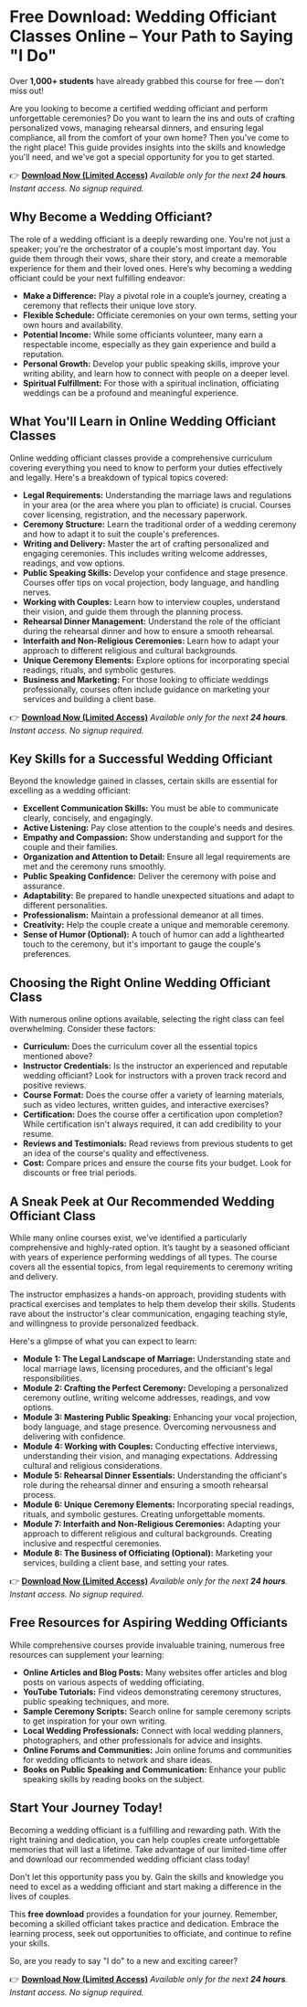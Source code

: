 # Free Download: Wedding Officiant Classes Online – Your Path to Saying "I Do"

Over **1,000+ students** have already grabbed this course for free — don’t miss out!

Are you looking to become a certified wedding officiant and perform unforgettable ceremonies? Do you want to learn the ins and outs of crafting personalized vows, managing rehearsal dinners, and ensuring legal compliance, all from the comfort of your own home? Then you've come to the right place! This guide provides insights into the skills and knowledge you'll need, and we've got a special opportunity for you to get started.

👉 [**Download Now (Limited Access)**](https://udemywork.com/wedding-officiant-classes-online)
_Available only for the next **24 hours**. Instant access. No signup required._

## Why Become a Wedding Officiant?

The role of a wedding officiant is a deeply rewarding one. You're not just a speaker; you're the orchestrator of a couple's most important day. You guide them through their vows, share their story, and create a memorable experience for them and their loved ones. Here’s why becoming a wedding officiant could be your next fulfilling endeavor:

*   **Make a Difference:** Play a pivotal role in a couple’s journey, creating a ceremony that reflects their unique love story.
*   **Flexible Schedule:** Officiate ceremonies on your own terms, setting your own hours and availability.
*   **Potential Income:** While some officiants volunteer, many earn a respectable income, especially as they gain experience and build a reputation.
*   **Personal Growth:** Develop your public speaking skills, improve your writing ability, and learn how to connect with people on a deeper level.
*   **Spiritual Fulfillment:** For those with a spiritual inclination, officiating weddings can be a profound and meaningful experience.

## What You'll Learn in Online Wedding Officiant Classes

Online wedding officiant classes provide a comprehensive curriculum covering everything you need to know to perform your duties effectively and legally. Here's a breakdown of typical topics covered:

*   **Legal Requirements:** Understanding the marriage laws and regulations in your area (or the area where you plan to officiate) is crucial. Courses cover licensing, registration, and the necessary paperwork.
*   **Ceremony Structure:** Learn the traditional order of a wedding ceremony and how to adapt it to suit the couple's preferences.
*   **Writing and Delivery:** Master the art of crafting personalized and engaging ceremonies. This includes writing welcome addresses, readings, and vow options.
*   **Public Speaking Skills:** Develop your confidence and stage presence. Courses offer tips on vocal projection, body language, and handling nerves.
*   **Working with Couples:** Learn how to interview couples, understand their vision, and guide them through the planning process.
*   **Rehearsal Dinner Management:** Understand the role of the officiant during the rehearsal dinner and how to ensure a smooth rehearsal.
*   **Interfaith and Non-Religious Ceremonies:** Learn how to adapt your approach to different religious and cultural backgrounds.
*   **Unique Ceremony Elements:** Explore options for incorporating special readings, rituals, and symbolic gestures.
*   **Business and Marketing:** For those looking to officiate weddings professionally, courses often include guidance on marketing your services and building a client base.

👉 [**Download Now (Limited Access)**](https://udemywork.com/wedding-officiant-classes-online)
_Available only for the next **24 hours**. Instant access. No signup required._

## Key Skills for a Successful Wedding Officiant

Beyond the knowledge gained in classes, certain skills are essential for excelling as a wedding officiant:

*   **Excellent Communication Skills:** You must be able to communicate clearly, concisely, and engagingly.
*   **Active Listening:** Pay close attention to the couple's needs and desires.
*   **Empathy and Compassion:** Show understanding and support for the couple and their families.
*   **Organization and Attention to Detail:** Ensure all legal requirements are met and the ceremony runs smoothly.
*   **Public Speaking Confidence:** Deliver the ceremony with poise and assurance.
*   **Adaptability:** Be prepared to handle unexpected situations and adapt to different personalities.
*   **Professionalism:** Maintain a professional demeanor at all times.
*   **Creativity:** Help the couple create a unique and memorable ceremony.
*   **Sense of Humor (Optional):** A touch of humor can add a lighthearted touch to the ceremony, but it's important to gauge the couple's preferences.

## Choosing the Right Online Wedding Officiant Class

With numerous online options available, selecting the right class can feel overwhelming. Consider these factors:

*   **Curriculum:** Does the curriculum cover all the essential topics mentioned above?
*   **Instructor Credentials:** Is the instructor an experienced and reputable wedding officiant? Look for instructors with a proven track record and positive reviews.
*   **Course Format:** Does the course offer a variety of learning materials, such as video lectures, written guides, and interactive exercises?
*   **Certification:** Does the course offer a certification upon completion? While certification isn't always required, it can add credibility to your resume.
*   **Reviews and Testimonials:** Read reviews from previous students to get an idea of the course's quality and effectiveness.
*   **Cost:** Compare prices and ensure the course fits your budget. Look for discounts or free trial periods.

## A Sneak Peek at Our Recommended Wedding Officiant Class

While many online courses exist, we've identified a particularly comprehensive and highly-rated option. It’s taught by a seasoned officiant with years of experience performing weddings of all types. The course covers all the essential topics, from legal requirements to ceremony writing and delivery.

The instructor emphasizes a hands-on approach, providing students with practical exercises and templates to help them develop their skills. Students rave about the instructor's clear communication, engaging teaching style, and willingness to provide personalized feedback.

Here's a glimpse of what you can expect to learn:

*   **Module 1: The Legal Landscape of Marriage:** Understanding state and local marriage laws, licensing procedures, and the officiant's legal responsibilities.
*   **Module 2: Crafting the Perfect Ceremony:** Developing a personalized ceremony outline, writing welcome addresses, readings, and vow options.
*   **Module 3: Mastering Public Speaking:** Enhancing your vocal projection, body language, and stage presence. Overcoming nervousness and delivering with confidence.
*   **Module 4: Working with Couples:** Conducting effective interviews, understanding their vision, and managing expectations. Addressing cultural and religious considerations.
*   **Module 5: Rehearsal Dinner Essentials:** Understanding the officiant's role during the rehearsal dinner and ensuring a smooth rehearsal process.
*   **Module 6: Unique Ceremony Elements:** Incorporating special readings, rituals, and symbolic gestures. Creating unforgettable moments.
*   **Module 7: Interfaith and Non-Religious Ceremonies:** Adapting your approach to different religious and cultural backgrounds. Creating inclusive and respectful ceremonies.
*   **Module 8: The Business of Officiating (Optional):** Marketing your services, building a client base, and setting your rates.

👉 [**Download Now (Limited Access)**](https://udemywork.com/wedding-officiant-classes-online)
_Available only for the next **24 hours**. Instant access. No signup required._

## Free Resources for Aspiring Wedding Officiants

While comprehensive courses provide invaluable training, numerous free resources can supplement your learning:

*   **Online Articles and Blog Posts:** Many websites offer articles and blog posts on various aspects of wedding officiating.
*   **YouTube Tutorials:** Find videos demonstrating ceremony structures, public speaking techniques, and more.
*   **Sample Ceremony Scripts:** Search online for sample ceremony scripts to get inspiration for your own writing.
*   **Local Wedding Professionals:** Connect with local wedding planners, photographers, and other professionals for advice and insights.
*   **Online Forums and Communities:** Join online forums and communities for wedding officiants to network and share ideas.
*   **Books on Public Speaking and Communication:** Enhance your public speaking skills by reading books on the subject.

## Start Your Journey Today!

Becoming a wedding officiant is a fulfilling and rewarding path. With the right training and dedication, you can help couples create unforgettable memories that will last a lifetime. Take advantage of our limited-time offer and download our recommended wedding officiant class today!

Don't let this opportunity pass you by. Gain the skills and knowledge you need to excel as a wedding officiant and start making a difference in the lives of couples.

This **free download** provides a foundation for your journey. Remember, becoming a skilled officiant takes practice and dedication. Embrace the learning process, seek out opportunities to officiate, and continue to refine your skills.

So, are you ready to say "I do" to a new and exciting career?

👉 [**Download Now (Limited Access)**](https://udemywork.com/wedding-officiant-classes-online)
_Available only for the next **24 hours**. Instant access. No signup required._

